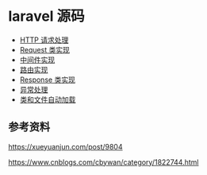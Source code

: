 <!-- ---
title: laravel 源码
date: 2020-12-22 23:30:18
category: showcode, laravel
--- -->

# laravel 源码


* [HTTP 请求处理](/laravel/laravel_http.md)
* [Request 类实现](/laravel/laravel_request.md)
* [中间件实现](/laravel/laravel_middleware.md)
* [路由实现](/laravel/laravel_route.md)
* [Response 类实现](/laravel/laravel_response.md)
* [异常处理](/laravel/laravel_exception.md)
* [类和文件自动加载](/laravel/laravel_load.md)


## 参考资料

https://xueyuanjun.com/post/9804

https://www.cnblogs.com/cbywan/category/1822744.html
